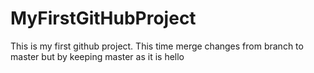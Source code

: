 # MyFirstGitHubProject
This is my first github project.
This time merge changes from branch to master but by keeping master as it is 
hello

